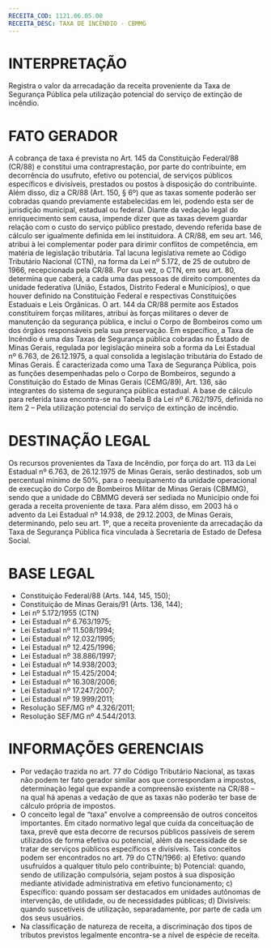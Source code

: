 ```yaml
---
RECEITA_COD: 1121.06.05.00
RECEITA_DESC: TAXA DE INCÊNDIO - CBMMG
---
```


# INTERPRETAÇÃO
Registra o valor da arrecadação da receita proveniente da Taxa de Segurança 
Pública pela utilização potencial do serviço de extinção de incêndio. 

# FATO GERADOR
A cobrança de taxa é prevista no Art. 145 da Constituição Federal/88 (CR/88) e constitui uma contraprestação, por parte do contribuinte, em decorrência do usufruto, efetivo ou potencial, de serviços públicos específicos e divisíveis, prestados ou postos à disposição do contribuinte. Além disso, diz a CR/88 (Art. 150, § 6º) que as taxas somente poderão ser cobradas quando previamente estabelecidas em lei, podendo esta ser de jurisdição municipal, estadual ou federal. Diante da vedação legal do enriquecimento sem causa, impende dizer que as taxas devem guardar relação com o custo do serviço público prestado, devendo referida base de cálculo ser igualmente definida em lei instituidora.
A CR/88, em seu art. 146, atribui à lei complementar poder para dirimir conflitos de competência, em matéria de legislação tributária. Tal lacuna legislativa remete ao Código Tributário Nacional (CTN), na forma da Lei nº 5.172, de 25 de outubro de 1966, recepcionada pela CR/88. Por sua vez, o CTN, em seu art. 80, determina que caberá, a cada uma das pessoas de direito componentes da unidade federativa (União, Estados, Distrito Federal e Municípios), o que houver definido na Constituição Federal e respectivas Constituições Estaduais e Leis Orgânicas. O art. 144 da CR/88 permite aos Estados constituírem forças militares, atribui às forças militares o dever de manutenção da segurança pública, e inclui o Corpo de Bombeiros como um dos órgãos responsáveis pela sua preservação.
Em específico, a Taxa de Incêndio é uma das Taxas de Segurança pública cobradas no Estado de Minas Gerais, regulada por legislação mineira sob a forma da Lei Estadual nº 6.763, de 26.12.1975, a qual consolida a legislação tributária do Estado de Minas Gerais. É caracterizada como uma Taxa de Segurança Pública, pois as funções desempenhadas pelo o Corpo de Bombeiros, segundo a Constituição do Estado de Minas Gerais (CEMG/89), Art. 136, são integrantes do sistema de segurança pública estadual. A base de cálculo para referida taxa encontra-se na Tabela B da Lei nº 6.762/1975, definida no ítem 2 – Pela utilização potencial do serviço de extinção de incêndio. 

# DESTINAÇÃO LEGAL
Os recursos provenientes da Taxa de Incêndio, por força do art. 113 da Lei Estadual nº 6.763, de 26.12.1975 de Minas Gerais, serão destinados, sob um percentual mínimo de 50%, para o reequipamento da unidade operacional de execução do Corpo de Bombeiros Militar de Minas Gerais (CBMMG), sendo que a unidade do CBMMG deverá ser sediada no Município onde foi gerada a receita proveniente de taxa. Para além disso, em 2003 há o advento da Lei Estadual nº 14.938, de 29.12.2003, de Minas Gerais, determinando, pelo seu art. 1º, que a receita proveniente da arrecadação da Taxa de Segurança Pública fica vinculada à Secretaria de Estado de Defesa Social.

# BASE LEGAL
- Constituição Federal/88 (Arts. 144, 145, 150);
- Constituição de Minas Gerais/91 (Arts. 136, 144);
- Lei nº 5.172/1955 (CTN)
- Lei Estadual nº 6.763/1975;
- Lei Estadual nº 11.508/1994;
- Lei Estadual nº 12.032/1995;
- Lei Estadual nº 12.425/1996;
- Lei Estadual nº 38.886/1997;
- Lei Estadual nº 14.938/2003;
- Lei Estadual nº 15.425/2004;
- Lei Estadual nº 16.308/2006;
- Lei Estadual nº 17.247/2007;
- Lei Estadual nº 19.999/2011;
- Resolução SEF/MG nº 4.326/2011;
- Resolução SEF/MG nº 4.544/2013.

# INFORMAÇÕES GERENCIAIS
- Por vedação trazida no art. 77 do Código Tributário Nacional, as taxas não podem ter fato gerador similar aos que correspondam a impostos, determinação legal que expande a compreensão existente na CR/88 – na qual há apenas a vedação de que as taxas não poderão ter base de cálculo própria de impostos.
- O conceito legal de “taxa” envolve a compreensão de outros conceitos importantes. Em citado normativo legal que cuida da conceituação de taxa, prevê que esta decorre de recursos públicos passíveis de serem utilizados de forma efetiva ou potencial, além da necessidade de se tratar de serviços públicos específicos e divisíveis. Tais conceitos podem ser encontrados no art. 79 do CTN/1966:
a) Efetivo: quando usufruídos a qualquer título pelo contribuinte;
b) Potencial: quando, sendo de utilização compulsória, sejam postos à sua disposição mediante atividade administrativa em efetivo funcionamento;
c) Específico: quando possam ser destacados em unidades autônomas de intervenção, de utilidade, ou de necessidades públicas;
d) Divisíveis: quando suscetíveis de utilização, separadamente, por parte de cada um dos seus usuários.
- Na classificação de natureza de receita, a discriminação dos tipos de tributos previstos legalmente encontra-se a nível de espécie de receita.


